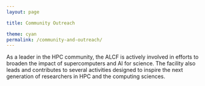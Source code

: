```yaml
---
layout: page

title: Community Outreach

theme: cyan
permalink: /community-and-outreach/
---
```



As a leader in the HPC community, the ALCF is actively involved in efforts to broaden the impact of supercomputers and AI for science. The facility also leads and contributes to several activities designed to inspire the next generation of researchers in HPC and the computing sciences.
